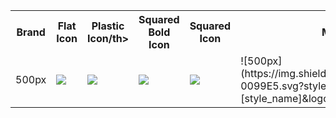<table><tr><th>Brand</th><th>Flat Icon</th><th>Plastic Icon/th><th>Squared Bold Icon</th><th>Squared Icon</th><th>Markdown </th></tr><tr><td>500px</td><td><img src='https://img.shields.io/badge/500px-0099E5.svg?style=flat&logo=500px&logoColor=white' /></td><td><img src='https://img.shields.io/badge/500px-0099E5.svg?style=plastic&logo=500px&logoColor=white' /></td><td><img src='https://img.shields.io/badge/500px-0099E5.svg?style=for-the-badge&logo=500px&logoColor=white' /></td><td><img src='https://img.shields.io/badge/500px-0099E5.svg?style=flat-square&logo=500px&logoColor=white' /></td><td>![500px](https://img.shields.io/badge/500px-0099E5.svg?style=[style_name]&logo=500px&logoColor=white)</td></tr>
</table></details>